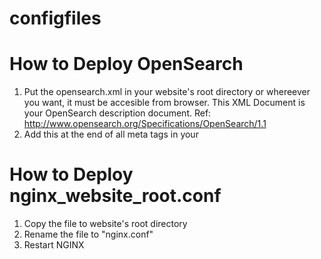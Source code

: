 # configfiles

# How to Deploy OpenSearch
1. Put the opensearch.xml in your website's root directory or whereever you want, it must be accesible from browser. This XML Document is your OpenSearch description document. Ref: http://www.opensearch.org/Specifications/OpenSearch/1.1
2. Add this at the end of all meta tags in your <head>
<link rel="search" type="application/opensearchdescription+xml" title="Search MyWebsiteName" href="https://MyWebsiteName.com/opensearch.xml" />

# How to Deploy nginx_website_root.conf 

1. Copy the file to website's root directory
2. Rename the file to "nginx.conf"
3. Restart NGINX
